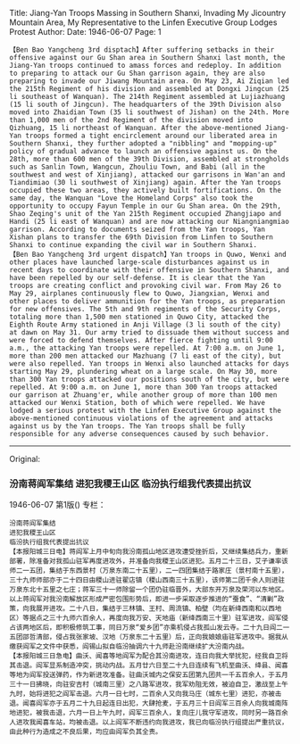 Title: Jiang-Yan Troops Massing in Southern Shanxi, Invading My Jicountry Mountain Area, My Representative to the Linfen Executive Group Lodges Protest
Author:
Date: 1946-06-07
Page: 1

    【Ben Bao Yangcheng 3rd disptach】After suffering setbacks in their offensive against our Gu Shan area in Southern Shanxi last month, the Jiang-Yan troops continued to amass forces and redeploy. In addition to preparing to attack our Gu Shan garrison again, they are also preparing to invade our Jiwang Mountain area. On May 23, Ai Ziqian led the 215th Regiment of his division and assembled at Dongxi Jingcun (25 li southeast of Wanquan). The 214th Regiment assembled at Lujiazhuang (15 li south of Jingcun). The headquarters of the 39th Division also moved into Zhaidian Town (35 li southwest of Jishan) on the 24th. More than 1,000 men of the 2nd Regiment of the division moved into Qizhuang, 15 li northeast of Wanquan. After the above-mentioned Jiang-Yan troops formed a tight encirclement around our liberated area in Southern Shanxi, they further adopted a "nibbling" and "mopping-up" policy of gradual advance to launch an offensive against us. On the 28th, more than 600 men of the 39th Division, assembled at strongholds such as Sanlin Town, Wangcun, Zhouliu Town, and Babi (all in the southwest and west of Xinjiang), attacked our garrisons in Wan'an and Tiandimiao (30 li southwest of Xinjiang) again. After the Yan troops occupied these two areas, they actively built fortifications. On the same day, the Wanquan "Love the Homeland Corps" also took the opportunity to occupy Fayun Temple in our Gu Shan area. On the 29th, Shao Zeqing's unit of the Yan 215th Regiment occupied Zhangjiapo and Handi (25 li east of Wanquan) and are now attacking our Niangniangmiao garrison. According to documents seized from the Yan troops, Yan Xishan plans to transfer the 69th Division from Linfen to Southern Shanxi to continue expanding the civil war in Southern Shanxi.
    【Ben Bao Yangcheng 3rd urgent dispatch】Yan troops in Quwo, Wenxi and other places have launched large-scale disturbances against us in recent days to coordinate with their offensive in Southern Shanxi, and have been repelled by our self-defense. It is clear that the Yan troops are creating conflict and provoking civil war. From May 26 to May 29, airplanes continuously flew to Quwo, Jiangxian, Wenxi and other places to deliver ammunition for the Yan troops, as preparation for new offensives. The 5th and 9th regiments of the Security Corps, totaling more than 1,500 men stationed in Quwo City, attacked the Eighth Route Army stationed in Anji Village (3 li south of the city) at dawn on May 31. Our army tried to dissuade them without success and were forced to defend themselves. After fierce fighting until 9:00 a.m., the attacking Yan troops were repelled. At 7:00 a.m. on June 1, more than 200 men attacked our Mazhuang (7 li east of the city), but were also repelled. Yan troops in Wenxi also launched attacks for days starting May 29, plundering wheat on a large scale. On May 30, more than 300 Yan troops attacked our positions south of the city, but were repelled. At 9:00 a.m. on June 1, more than 300 Yan troops attacked our garrison at Zhuang'er, while another group of more than 100 men attacked our Wenxi Station, both of which were repelled. We have lodged a serious protest with the Linfen Executive Group against the above-mentioned continuous violations of the agreement and attacks against us by the Yan troops. The Yan troops shall be fully responsible for any adverse consequences caused by such behavior.



<hr /> 

Original: 


### 汾南蒋阎军集结  进犯我稷王山区  临汾执行组我代表提出抗议

1946-06-07
第1版()
专栏：

    汾南蒋阎军集结
    进犯我稷王山区
    临汾执行组我代表提出抗议
    【本报阳城三日电】蒋阎军上月中旬向我汾南孤山地区进攻遭受挫折后，又继续集结兵力，重新部署，除准备对我孤山驻军再度进攻外，并准备向我稷王山区进犯。五月二十三日，艾子谦率该师二一五团，集结于东西景村（万泉东南二十五里），二一四团集结于路家庄（景村南十五里），三十九师师部亦于二十四日由稷山进驻翟店镇（稷山西南三十五里），该师第二团千余人则进驻万泉东北十五里之七庄；蒋军三十一师除留一个团仍驻临晋外，大部东开万泉及荣河以东地区。以上蒋阎军对我汾南解放区形成严密包围形势后，即进一步采取逐步推进的“蚕食”、“清剿”政策，向我展开进攻。二十八日，集结于三林镇、王村、周流镇、柏壁（均在新绛西南和以西地区）等据点之三十九师六百余人，再度向我万安、天地庙（新绛西南三十里）驻军进攻，阎军侵占该两地区后，即积极修筑工事，同日万泉“爱乡团”亦乘机侵占我孤山发云寺。二十九日阎二一五团邵哲清部，侵占我张家坡、汉地（万泉东二十五里）后，正向我娘娘庙驻军进攻中。据我从缴获阎军之文件中获悉，阎锡山拟自临汾抽调六十九师赴汾南继续扩大汾南内战。
    【本报阳城三日急电】曲沃、闻喜等地阎军为配合其汾南进攻，连日向我大举扰犯，经我自卫将其击退。阎军显系制造冲突，挑动内战。五月廿六日至二十九日连续有飞机至曲沃、绛县、闻喜等地为阎军投送弹药，作为新进攻准备。驻曲沃城内之保安五团第九团共一千五百余人，于五月三十一日拂晓，向驻安吉村（城南三里）之八路军进攻，我军劝阻无效，被迫自卫，激战至上午九时，始将进犯之阎军击退。六月一日七时，二百余人又向我马庄（城东七里）进犯，亦被击退。闻喜阎军亦于五月二十九日起连日出犯，大肆抢麦，于五月三十日阎军三百余人向我城南阵地进犯，被我击退，六月一日上午九时，阎军三百余人，复向庄儿我守军进攻，同时另一路百余人进攻我闻喜车站，均被击退。以上阎军不断违约向我进攻，我已向临汾执行组提出严重抗议，由此种行为造成之不良后果，均应由阎军负其全责。
